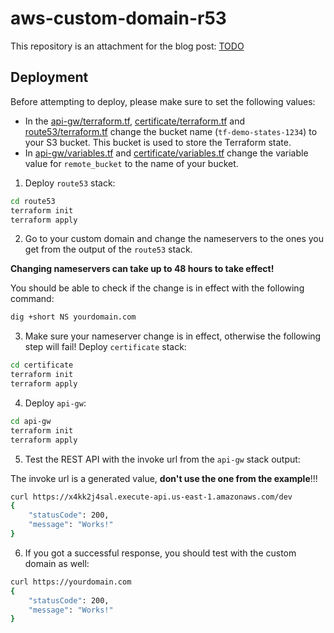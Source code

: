# aws-custom-domain-r53

This repository is an attachment for the blog post: [TODO](TODO)

## Deployment

Before attempting to deploy, please make sure to set the following values:

- In the [api-gw/terraform.tf](api-gw/terraform.tf), [certificate/terraform.tf](certificate/terraform.tf) and [route53/terraform.tf](route53/terraform.tf) change the bucket name (`tf-demo-states-1234`) to your S3 bucket. This bucket is used to store the Terraform state.
- In [api-gw/variables.tf](api-gw/variables.tf) and [certificate/variables.tf](certificate/variables.tf) change the variable value for `remote_bucket` to the name of your bucket. 

1. Deploy `route53` stack:

```bash
cd route53
terraform init
terraform apply
```

2. Go to your custom domain and change the nameservers to the ones you get from the output of the `route53` stack.

**Changing nameservers can take up to 48 hours to take effect!**

You should be able to check if the change is in effect with the following command:

```bash
dig +short NS yourdomain.com
```

3. Make sure your nameserver change is in effect, otherwise the following step will fail! 
Deploy `certificate` stack:

```bash
cd certificate
terraform init
terraform apply
```

4. Deploy `api-gw`:

```bash
cd api-gw
terraform init
terraform apply
```

5. Test the REST API with the invoke url from the `api-gw` stack output:

The invoke url is a generated value, **don't use the one from the example**!!!

```bash
curl https://x4kk2j4sal.execute-api.us-east-1.amazonaws.com/dev
{
    "statusCode": 200,
    "message": "Works!"
}
```

6. If you got a successful response, you should test with the custom domain as well:

```bash
curl https://yourdomain.com
{
    "statusCode": 200,
    "message": "Works!"
}
```